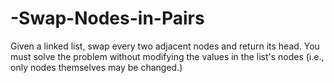 # -Swap-Nodes-in-Pairs
Given a linked list, swap every two adjacent nodes and return its head. You must solve the problem without modifying the values in the list's nodes (i.e., only nodes themselves may be changed.)
